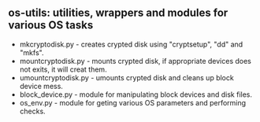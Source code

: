 os-utils: utilities, wrappers and modules for various OS tasks
-


* mkcryptodisk.py - creates crypted disk using "cryptsetup", "dd" and "mkfs".
* mountcryptodisk.py - mounts crypted disk, if appropriate devices does not exits, it will creat them.
* umountcryptodisk.py - umounts crypted disk and cleans up block device mess.
* block_device.py - module for manipulating block devices and disk files.
* os_env.py - module for geting various OS parameters and performing checks.
